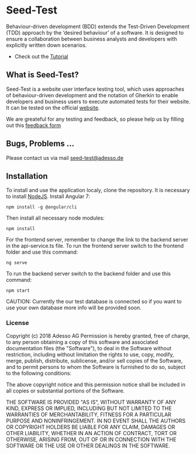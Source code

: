 # Seed-Test
Behaviour-driven development (BDD) extends the Test-Driven Development (TDD) approach by the ‘desired behaviour’ of a software. It is designed to ensure a collaboration between business analysts and developers with explicitly written down scenarios.

*   Check out the [Tutorial](https://github.com/adessoCucumber/Cucumber/wiki/Tutorial)


## What is Seed-Test?
Seed-Test is a website user interface testing tool, which uses approaches of behaviour-driven development and the notation of Gherkin to enable developers and business users to execute automated tests for their website. It can be tested on the official [website](https://cucumber-app.herokuapp.com/).

We are greateful for any testing and feedback, so please help us by filling out this [feedback form](https://cucumber-app.herokuapp.com/feedback)

## Bugs, Problems ...
Please contact us via mail seed-test@adesso.de

## Installation
To install and use the application localy, clone the repository.
It is necessary to install [NodeJS](https://nodejs.org/en/).
Install Angular 7:
```
npm install -g @angular/cli 
```
Then install all necessary node modules:
```
npm install
```

For the frontend server, remember to change the link to the backend server in the api-service.ts file.
To run the frontend server switch to the frontend folder and use this command:
```
ng serve
```
To run the backend server switch to the backend folder and use this command:
```
npm start
```

CAUTION: Currently the our test database is connected so if you want to use your own database more info will be provided soon.




### License

Copyright (c) 2018 Adesso AG Permission is hereby granted, free of charge, to any person obtaining a copy of this software and associated documentation files (the "Software"), to deal in the Software without restriction, including without limitation the rights to use, copy, modify, merge, publish, distribute, sublicense, and/or sell copies of the Software, and to permit persons to whom the Software is furnished to do so, subject to the following conditions:

The above copyright notice and this permission notice shall be included in all copies or substantial portions of the Software.

THE SOFTWARE IS PROVIDED "AS IS", WITHOUT WARRANTY OF ANY KIND, EXPRESS OR IMPLIED, INCLUDING BUT NOT LIMITED TO THE WARRANTIES OF MERCHANTABILITY, FITNESS FOR A PARTICULAR PURPOSE AND NONINFRINGEMENT. IN NO EVENT SHALL THE AUTHORS OR COPYRIGHT HOLDERS BE LIABLE FOR ANY CLAIM, DAMAGES OR OTHER LIABILITY, WHETHER IN AN ACTION OF CONTRACT, TORT OR OTHERWISE, ARISING FROM, OUT OF OR IN CONNECTION WITH THE SOFTWARE OR THE USE OR OTHER DEALINGS IN THE SOFTWARE.
